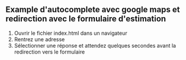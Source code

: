 ## Example d'autocomplete avec google maps et redirection avec le formulaire d'estimation

1. Ouvrir le fichier index.html dans un navigateur
2. Rentrez une adresse
3. Sélectionner une réponse et attendez quelques secondes avant la redirection vers le formulaire
